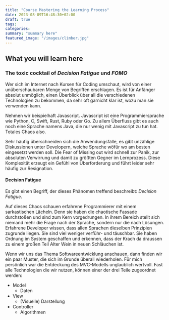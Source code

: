 ```yaml
---
title: "Course Mastering the Learning Process"
date: 2023-08-09T16:48:30+02:00
draft: true
tags:
categories:
summary: "summary here"
featured_image: "/images/climber.jpg"
---
```




## What you will learn here

### The toxic cocktail of *Decision Fatigue* und *FOMO*

Wer sich im Internet nach Kursen für Coding umschaut, wird von einer unüberschaubaren Menge von Begriffen erschlagen. Es ist für Anfänger absolut unmöglich, einen Überblick über all die  verschiedenen Technologien zu bekommen, da sehr oft garnicht klar ist, wozu man sie verwenden kann. 

Nehmen wir beispielhaft Javascript. Javascript ist eine Programmiersprache wie Python, C, Swift, Rust, Ruby oder Go. Zu allem Überfluss gibt es auch noch eine Sprache namens Java, die nur wenig mit Javascript zu tun hat. Totales Chaos also. 

Sehr häufig überschneiden sich die Anwendungsfälle, es gibt unzählige Diskussionen unter Developern, welche Sprache wöfür wo am besten eingesetzt werden soll. Die Fear of Missing out wird schnell zur Panik, zur absoluten Verwirrung und damit zu größten Gegner im Lernprozess. Diese Komplexität erzeugt ein Gefühl von Überforderung und führt leider sehr häufig zur Resignation. 



#### Decision Fatigue

Es gibt einen Begriff, der dieses Phänomen treffend beschreibt: *Decision Fatigue*. 

Auf dieses Chaos schauen erfahrene Programmierer mit einem sarkastischen Lächeln. Denn sie haben die chaotische Fassade durchstoßen und sind zum Kern vorgedrungen. In ihrem Bereich stellt sich niemand mehr die Frage nach der Sprache, sondern nur die nach Lösungen. Erfahrene Developer wissen, dass allen Sprachen dieselben Prinzipien zugrunde liegen. Sie sind viel weniger verführ- und täuschbar. Sie haben Ordnung im System geschaffen und erkennen, dass der Krach da draussen zu einem großen Teil Alter Wein in neuen Schläuchen ist.



Wenn wir uns das Thema Softwareentwicklung anschauen, dann finden wir ein paar Muster, die sich im Grunde überall wiederholen. Für mich persönlich war die Entdeckung des MVC-Modells unglaublich wertvoll. Fast alle Technologien die wir nutzen, können einer der drei Teile zugeordnet werden:

- Model
  - Daten
- View
  - (Visuelle) Darstellung
- Controller
  - Algorithmen


